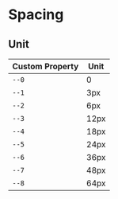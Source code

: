 # Spacing

## Unit

| Custom Property | Unit |
| --------------- | ---- |
| `--0`           | 0    |
| `--1`           | 3px  |
| `--2`           | 6px  |
| `--3`           | 12px |
| `--4`           | 18px |
| `--5`           | 24px |
| `--6`           | 36px |
| `--7`           | 48px |
| `--8`           | 64px |
